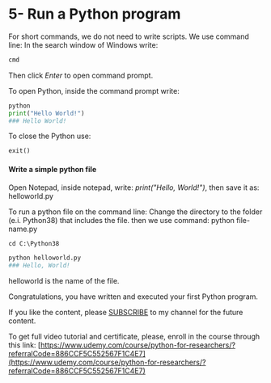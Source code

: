 # 5- Run a Python program

For short commands, we do not need to write scripts. We use command line: In the search window of Windows write:

```python
cmd
```

Then click *Enter* to open command prompt.

To open Python, inside the command prompt write:

```python
python
print("Hello World!")
### Hello World!
```

To close the Python use:

```python
exit()
```

#### Write a simple python file

Open Notepad, inside notepad, write: *print("Hello, World!")*, then save it as: helloworld.py

To run a python file on the command line: Change the directory to the folder (e.i. Python38) that includes the file. then we use command: python file-name.py

```python
cd C:\Python38

python helloworld.py
### Hello, World!
```

helloworld is the name of the file.

Congratulations, you have written and executed your first Python program.

If you like the content, please [SUBSCRIBE](https://www.youtube.com/channel/UCpbWlHEqBSnJb6i4UemXQpA?sub_confirmation=1) to my channel for the future content.

To get full video tutorial and certificate, please, enroll in the course through this link: [https://www.udemy.com/course/python-for-researchers/?referralCode=886CCF5C552567F1C4E7](https://www.udemy.com/course/python-for-researchers/?referralCode=886CCF5C552567F1C4E7)